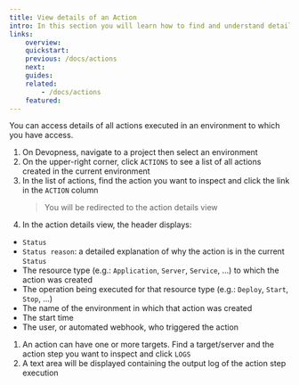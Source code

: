 ```yaml
---
title: View details of an Action
intro: In this section you will learn how to find and understand details of a Devopness action
links:
    overview:
    quickstart:
    previous: /docs/actions
    next:
    guides:
    related:
        - /docs/actions
    featured:
---
```


You can access details of all actions executed in an environment to which you have access.

1. On Devopness, navigate to a project then select an environment
1. On the upper-right corner, click `ACTIONS` to see a list of all actions created in the current environment
1. In the list of actions, find the action you want to inspect and click the link in the `ACTION` column
    > You will be redirected to the action details view
1. In the action details view, the header displays:
  - `Status`
  - `Status reason`: a detailed explanation of why the action is in the current `Status`
  - The resource type (e.g.: `Application`, `Server`, `Service`, ...) to which the action was created
  - The operation being executed for that resource type (e.g.: `Deploy`, `Start`, `Stop`, ...)
  - The name of the environment in which that action was created
  - The start time
  - The user, or automated webhook, who triggered the action
1. An action can have one or more targets. Find a target/server and the action step you want to inspect and click `LOGS`
1. A text area will be displayed containing the output log of the action step execution
